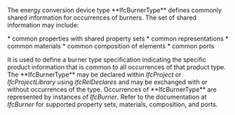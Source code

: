 The energy conversion device type \*\*IfcBurnerType\*\* defines commonly shared information for occurrences of burners. The set of shared information may include:

\* common properties with shared property sets
\* common representations
\* common materials
\* common composition of elements
\* common ports

It is used to define a burner type specification indicating the specific product information that is common to all occurrences of that product type. The \*\*IfcBurnerType\*\* may be declared within _IfcProject_ or _IfcProjectLibrary_ using _IfcRelDeclares_ and may be exchanged with or without occurrences of the type. Occurrences of \*\*IfcBurnerType\*\* are represented by instances of _IfcBurner_. Refer to the documentation at _IfcBurner_ for supported property sets, materials, composition, and ports.
